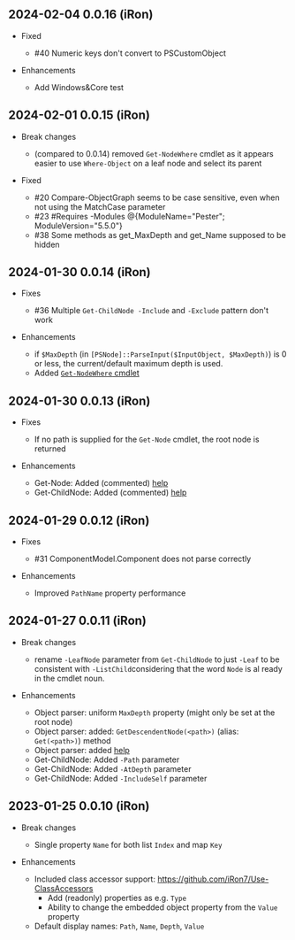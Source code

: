 ## 2024-02-04 0.0.16 (iRon)
  - Fixed
    - #40 Numeric keys don't convert to PSCustomObject

  - Enhancements
    - Add Windows&Core test

## 2024-02-01 0.0.15 (iRon)
  - Break changes
    - (compared to 0.0.14) removed `Get-NodeWhere` cmdlet as it appears easier to use `Where-Object` on a leaf node and select its parent

  - Fixed
    - #20 Compare-ObjectGraph seems to be case sensitive, even when not using the MatchCase parameter
    - #23 #Requires -Modules @{ModuleName="Pester"; ModuleVersion="5.5.0"}
    - #38 Some methods as get_MaxDepth and get_Name supposed to be hidden

## 2024-01-30 0.0.14 (iRon)
  - Fixes
    - #36 Multiple `Get-ChildNode -Include` and `-Exclude` pattern don't work

  - Enhancements
    - if `$MaxDepth` (in `[PSNode]::ParseInput($InputObject, $MaxDepth)`) is 0 or less, the current/default maximum depth is used.
    - Added [`Get-NodeWhere` cmdlet](./Docs/Get-NodeWhere.md)

## 2024-01-30 0.0.13 (iRon)
  - Fixes
    - If no path is supplied for the `Get-Node` cmdlet, the root node is returned

  - Enhancements
    - Get-Node: Added (commented) [help](./Docs/Get-Node.md)
    - Get-ChildNode: Added (commented) [help](./Docs/Get-ChildNode.md)

## 2024-01-29 0.0.12 (iRon)
  - Fixes
    - #31 ComponentModel.Component does not parse correctly

  - Enhancements
    - Improved `PathName` property performance

## 2024-01-27 0.0.11 (iRon)
  - Break changes
    - rename `-LeafNode` parameter from `Get-ChildNode` to just `-Leaf` to be consistent with `-ListChild`considering that the word `Node` is al ready in the cmdlet noun.

  - Enhancements
    - Object parser: uniform `MaxDepth` property (might only be set at the root node)
    - Object parser: added: `GetDescendentNode(<path>)` (alias: `Get(<path>)`) method
    - Object parser: added [help](./Docs/ObjectParser.md)
    - Get-ChildNode: Added `-Path` parameter
    - Get-ChildNode: Added `-AtDepth` parameter
    - Get-ChildNode: Added `-IncludeSelf` parameter


## 2023-01-25 0.0.10 (iRon)
  - Break changes
    - Single property `Name` for both list `Index` and map `Key`

  - Enhancements
    - Included class accessor support: https://github.com/iRon7/Use-ClassAccessors
      - Add (readonly) properties as e.g. `Type`
      - Ability to change the embedded object property from the `Value` property
    - Default display names: `Path`, `Name`, `Depth`, `Value`
